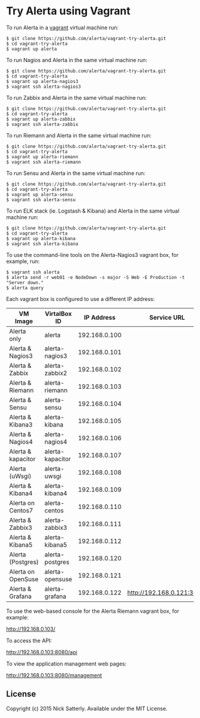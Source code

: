 Try Alerta using Vagrant
========================

To run Alerta in a [vagrant](https://www.vagrantup.com/) virtual machine run:

```
$ git clone https://github.com/alerta/vagrant-try-alerta.git
$ cd vagrant-try-alerta
$ vagrant up alerta
```

To run Nagios and Alerta in the same virtual machine run:
```
$ git clone https://github.com/alerta/vagrant-try-alerta.git
$ cd vagrant-try-alerta
$ vagrant up alerta-nagios3
$ vagrant ssh alerta-nagios3
```

To run Zabbix and Alerta in the same virtual machine run:
```
$ git clone https://github.com/alerta/vagrant-try-alerta.git
$ cd vagrant-try-alerta
$ vagrant up alerta-zabbix
$ vagrant ssh alerta-zabbix
```

To run Riemann and Alerta in the same virtual machine run:
```
$ git clone https://github.com/alerta/vagrant-try-alerta.git
$ cd vagrant-try-alerta
$ vagrant up alerta-riemann
$ vagrant ssh alerta-riemann
```

To run Sensu and Alerta in the same virtual machine run:
```
$ git clone https://github.com/alerta/vagrant-try-alerta.git
$ cd vagrant-try-alerta
$ vagrant up alerta-sensu
$ vagrant ssh alerta-sensu
```

To run ELK stack (ie. Logstash & Kibana) and Alerta in the same virtual machine run:
```
$ git clone https://github.com/alerta/vagrant-try-alerta.git
$ cd vagrant-try-alerta
$ vagrant up alerta-kibana
$ vagrant ssh alerta-kibana
```

To use the command-line tools on the Alerta-Nagios3 vagrant box, for example, run:

```
$ vagrant ssh alerta
$ alerta send -r web01 -e NodeDown -s major -S Web -E Production -t "Server down."
$ alerta query
```

Each vagrant box is configured to use a different IP address:

| VM Image           | VirtalBox ID     | IP Address    | Service URL                |
|--------------------|------------------|---------------|----------------------------|
| Alerta only        | alerta           | 192.168.0.100 |                            |
| Alerta & Nagios3   | alerta-nagios3   | 192.168.0.101 |                            |
| Alerta & Zabbix    | alerta-zabbix2   | 192.168.0.102 |                            |
| Alerta & Riemann   | alerta-riemann   | 192.168.0.103 |                            |
| Alerta & Sensu     | alerta-sensu     | 192.168.0.104 |                            |
| Alerta & Kibana3   | alerta-kibana    | 192.168.0.105 |                            |
| Alerta & Nagios4   | alerta-nagios4   | 192.168.0.106 |                            |
| Alerta & kapacitor | alerta-kapacitor | 192.168.0.107 |                            |
| Alerta (uWsgi)     | alerta-uwsgi     | 192.168.0.108 |                            |
| Alerta & Kibana4   | alerta-kibana4   | 192.168.0.109 |                            |
| Alerta on Centos7  | alerta-centos    | 192.168.0.110 |                            |
| Alerta & Zabbix3   | alerta-zabbix3   | 192.168.0.111 |                            |
| Alerta & Kibana5   | alerta-kibana5   | 192.168.0.112 |                            |
| Alerta (Postgres)  | alerta-postgres  | 192.168.0.120 |                            |
| Alerta on OpenSuse | alerta-opensuse  | 192.168.0.121 |                            |
| Alerta & Grafana   | alerta-grafana   | 192.168.0.122 | http://192.168.0.121:3000/ |

To use the web-based console for the Alerta Riemann vagrant box, for example:

http://192.168.0.103/

To access the API:

http://192.168.0.103:8080/api

To view the application management web pages:

http://192.168.0.103:8080/management

License
-------

Copyright (c) 2015 Nick Satterly. Available under the MIT License.
